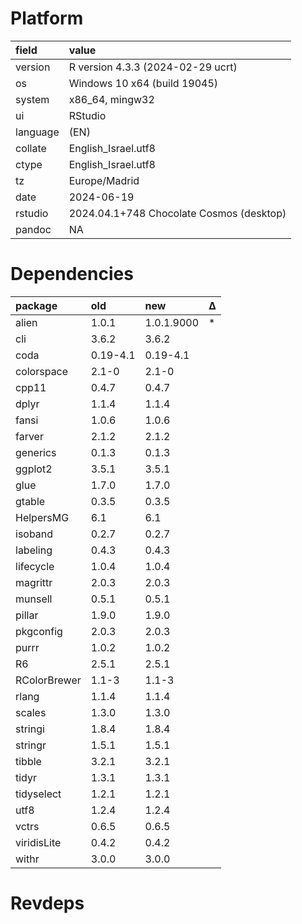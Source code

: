 # Platform

|field    |value                                    |
|:--------|:----------------------------------------|
|version  |R version 4.3.3 (2024-02-29 ucrt)        |
|os       |Windows 10 x64 (build 19045)             |
|system   |x86_64, mingw32                          |
|ui       |RStudio                                  |
|language |(EN)                                     |
|collate  |English_Israel.utf8                      |
|ctype    |English_Israel.utf8                      |
|tz       |Europe/Madrid                            |
|date     |2024-06-19                               |
|rstudio  |2024.04.1+748 Chocolate Cosmos (desktop) |
|pandoc   |NA                                       |

# Dependencies

|package      |old      |new        |Δ  |
|:------------|:--------|:----------|:--|
|alien        |1.0.1    |1.0.1.9000 |*  |
|cli          |3.6.2    |3.6.2      |   |
|coda         |0.19-4.1 |0.19-4.1   |   |
|colorspace   |2.1-0    |2.1-0      |   |
|cpp11        |0.4.7    |0.4.7      |   |
|dplyr        |1.1.4    |1.1.4      |   |
|fansi        |1.0.6    |1.0.6      |   |
|farver       |2.1.2    |2.1.2      |   |
|generics     |0.1.3    |0.1.3      |   |
|ggplot2      |3.5.1    |3.5.1      |   |
|glue         |1.7.0    |1.7.0      |   |
|gtable       |0.3.5    |0.3.5      |   |
|HelpersMG    |6.1      |6.1        |   |
|isoband      |0.2.7    |0.2.7      |   |
|labeling     |0.4.3    |0.4.3      |   |
|lifecycle    |1.0.4    |1.0.4      |   |
|magrittr     |2.0.3    |2.0.3      |   |
|munsell      |0.5.1    |0.5.1      |   |
|pillar       |1.9.0    |1.9.0      |   |
|pkgconfig    |2.0.3    |2.0.3      |   |
|purrr        |1.0.2    |1.0.2      |   |
|R6           |2.5.1    |2.5.1      |   |
|RColorBrewer |1.1-3    |1.1-3      |   |
|rlang        |1.1.4    |1.1.4      |   |
|scales       |1.3.0    |1.3.0      |   |
|stringi      |1.8.4    |1.8.4      |   |
|stringr      |1.5.1    |1.5.1      |   |
|tibble       |3.2.1    |3.2.1      |   |
|tidyr        |1.3.1    |1.3.1      |   |
|tidyselect   |1.2.1    |1.2.1      |   |
|utf8         |1.2.4    |1.2.4      |   |
|vctrs        |0.6.5    |0.6.5      |   |
|viridisLite  |0.4.2    |0.4.2      |   |
|withr        |3.0.0    |3.0.0      |   |

# Revdeps

